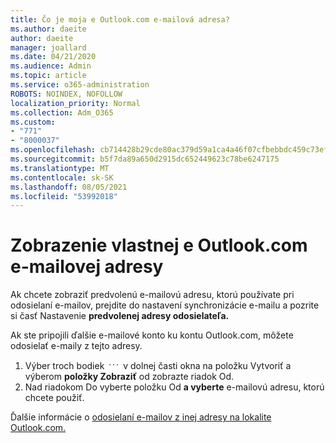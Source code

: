 ```yaml
---
title: Čo je moja e Outlook.com e-mailová adresa?
ms.author: daeite
author: daeite
manager: joallard
ms.date: 04/21/2020
ms.audience: Admin
ms.topic: article
ms.service: o365-administration
ROBOTS: NOINDEX, NOFOLLOW
localization_priority: Normal
ms.collection: Adm_O365
ms.custom:
- "771"
- "8000037"
ms.openlocfilehash: cb714428b29cde80ac379d59a1ca4a46f07cfbebbdc459c73ef100b7a17a72b7
ms.sourcegitcommit: b5f7da89a650d2915dc652449623c78be6247175
ms.translationtype: MT
ms.contentlocale: sk-SK
ms.lasthandoff: 08/05/2021
ms.locfileid: "53992018"
---
```

# <a name="see-your-own-outlookcom-email-address"></a>Zobrazenie vlastnej e Outlook.com e-mailovej adresy

Ak chcete zobraziť predvolenú e-mailovú adresu, [](https://outlook.live.com/mail/options/mail/accounts) ktorú používate pri odosielaní e-mailov, prejdite do nastavení synchronizácie e-mailu a pozrite si časť Nastavenie **predvolenej adresy odosielateľa.**

Ak ste pripojili ďalšie e-mailové konto ku kontu Outlook.com, môžete odosielať e-maily z tejto adresy.

1. Výber troch bodiek <img src='data:image/png;base64,iVBORw0KGgoAAAANSUhEUgAAABYAAAAPCAYAAADgbT9oAAAACXBIWXMAAA7EAAAOxAGVKw4bAAAAB3RJTUUH4wYLFhkF94QzeAAAAAd0RVh0QXV0aG9yAKmuzEgAAAAMdEVYdERlc2NyaXB0aW9uABMJISMAAAAKdEVYdENvcHlyaWdodACsD8w6AAAADnRFWHRDcmVhdGlvbiB0aW1lADX3DwkAAAAJdEVYdFNvZnR3YXJlAF1w/zoAAAALdEVYdERpc2NsYWltZXIAt8C0jwAAAAh0RVh0V2FybmluZwDAG+aHAAAAB3RFWHRTb3VyY2UA9f+D6wAAAAh0RVh0Q29tbWVudAD2zJa/AAAABnRFWHRUaXRsZQCo7tInAAAAL0lEQVQ4jWP8////fwYaACZaGDpq8HAzuKGhnqGhoR5DIaniNHMx42gGGTUYAwAAw6QRD6XFR1wAAAAASUVORK5CYII=' />
 v dolnej časti okna na položku Vytvoriť a výberom **položky Zobraziť** od zobrazte riadok Od.
2. Nad riadokom Do vyberte položku Od **a vyberte** e-mailovú adresu, ktorú chcete použiť.

Ďalšie informácie o [odosielaní e-mailov z inej adresy na lokalite Outlook.com.](https://support.office.com/article/ccba89cb-141c-4a36-8c56-6d16a8556d2e?wt.mc_id=Office_Outlook_com_Alchemy)